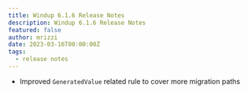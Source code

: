 ```yaml
---
title: Windup 6.1.6 Release Notes
description: Windup 6.1.6 Release Notes
featured: false
author: mrizzi
date: 2023-03-16T00:00:00Z
tags:
  - release notes
---
```


- Improved `GeneratedValue` related rule to cover more migration paths
